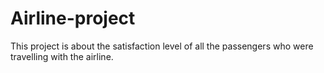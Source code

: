 # Airline-project
This project is about the satisfaction level of all the passengers who were travelling with the airline.
